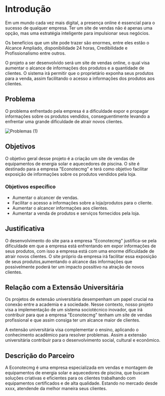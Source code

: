 # Introdução

Em um mundo cada vez mais digital, a presença online é essencial para o sucesso de qualquer empresa. Ter um site de vendas não é apenas uma opção, mas uma estratégia inteligente para impulsionar seus negócios. 

Os benefícios  que um site pode trazer são enormes, entre eles estão o Alcance Ampliado, disponibilidade 24 horas, Credibilidade e Profissionalismo entre outros.

O projeto a ser desenvolvido será um site de vendas online, o qual visa aumentar o alcance de informações dos produtos e a quantidade de clientes. O sistema irá permitir que o proprietário exponha seus produtos para a venda, assim facilitando o acesso a informações dos produtos aos clientes.

## Problema

O problema enfrentado pela empresa é a dificuldade expor e propagar informações sobre os produtos vendidos, conseguentimente levando a enfrentar uma grande dificuldade de atrair novos clientes.

![Problemas  (1)](https://github.com/ICEI-PUC-Minas-PMV-ADS/pmv-ads-2024-1-e5-proj-empext-t6-econotecmg/assets/103226164/31d487c7-c74a-4848-a611-840b78a9c13d)

## Objetivos
 
 O objetivo geral desse projeto é a criação um site de vendas de equipamentos de energia solar e aquecedores de piscina. O site é destinado para a empresa "Econotecmg" e terá como objetivo facilitar exposição de informações sobre os produtos vendidos pela loja. 

### Objetivos específico
- Aumentar o alcancer de vendas.
- Facilitar o acesso a informações sobre a loja/produtos para o cliente.
- Aumentar o alcancer informações aos clientes.
- Aumentar a venda de produtos e serviços fornecidos pela loja.
  
  
## Justificativa
 
 O desenvolvimento do site para a empresa "Econotecmg" justifica-se pela dificuldade em que a empresa está enfrentando em expor informações de seus produtos, com isso a empresa está com uma enorme dificuldade de atrair novos clientes. O site próprio da empresa irá facilitar essa exposição de seus produtos,aumentando o alcance das informações que possivelmente poderá ter um impacto possitivo na atração de novos clientes. 


## Relação com a Extensão Universitária

 Os projetos de extensão universitária desempenham um papel crucial na conexão entre a academia e a sociedade. Nesse contexto, nosso projeto visa a implementação de um sistema sociotécnico inovador, que irá contribuir para que a empresa "Econotecmg"  tenham um site de vendas profissional e que assim consiga ter um alcance maior de clientes.
 
 A extensão universitária visa complementar o ensino, aplicando o conhecimento acadêmico para resolver problemas. Assim a extensão universitária contribuir para o desenvolvimento social, cultural e econômico.

 



## Descrição do Parceiro

A Econotecmg é uma empresa especializada em vendas e montagem de equipamentos de energia solar e aquecedores de piscina, que buscam soluções criativas e eficientes para os clientes trabalhando com equipamentos certificados e de alta qualidade. Estando no mercado desde xxxx, atendende da melhor maneira seus clientes.


